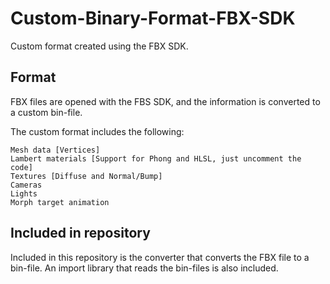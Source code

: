 # Custom-Binary-Format-FBX-SDK
Custom format created using the FBX SDK. 

## Format 
FBX files are opened with the FBS SDK, and the information is converted to a custom bin-file.  

The custom format includes the following:

    Mesh data [Vertices]
    Lambert materials [Support for Phong and HLSL, just uncomment the code]
    Textures [Diffuse and Normal/Bump]
    Cameras
    Lights
    Morph target animation

## Included in repository
Included in this repository is the converter that converts the FBX file to a bin-file. An import library that reads the bin-files is also included.
